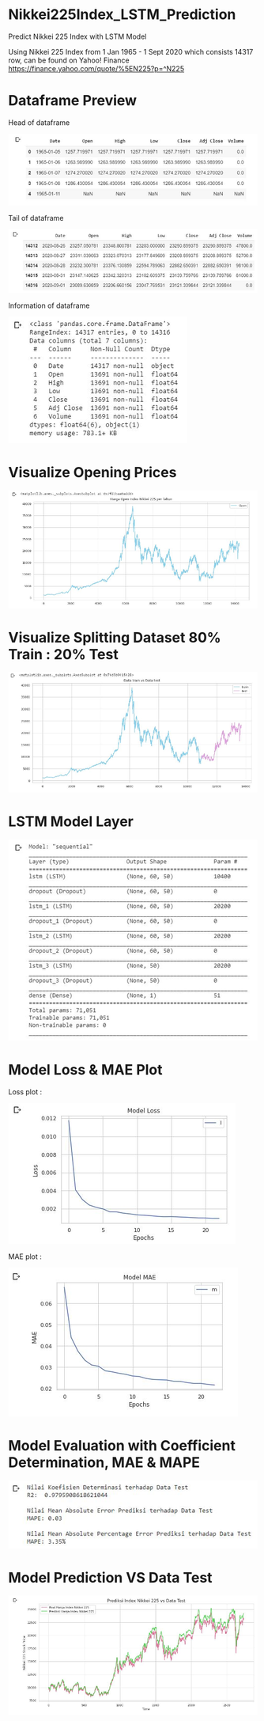 # Nikkei225Index_LSTM_Prediction
Predict Nikkei 225 Index with LSTM Model

Using Nikkei 225 Index from 1 Jan 1965 - 1 Sept 2020 which consists 14317 row, can be found on Yahoo! Finance  https://finance.yahoo.com/quote/%5EN225?p=^N225

# Dataframe Preview

Head of dataframe

![](Nikkei_images/head.JPG)

Tail of dataframe

![](Nikkei_images/tail.JPG)

Information of dataframe

![](Nikkei_images/info.JPG)

# Visualize Opening Prices
![](Nikkei_images/visual_open.JPG)

# Visualize Splitting Dataset 80% Train : 20% Test
![](Nikkei_images/visual2.JPG)

# LSTM Model Layer
![](Nikkei_images/model.JPG)

# Model Loss & MAE Plot
Loss plot : 

![](Nikkei_images/loss.JPG)

MAE plot :

![](Nikkei_images/mae.JPG)

# Model Evaluation with Coefficient Determination, MAE & MAPE
![](Nikkei_images/eval.JPG)

# Model Prediction VS Data Test
![](Nikkei_images/visual3.JPG)
